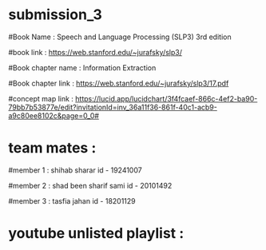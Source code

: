 # submission_3


#Book Name : Speech and Language Processing (SLP3) 3rd edition 


#book link : https://web.stanford.edu/~jurafsky/slp3/


#Book chapter name : Information Extraction 


#Book chapter link : https://web.stanford.edu/~jurafsky/slp3/17.pdf



#concept map link : https://lucid.app/lucidchart/3f4fcaef-866c-4ef2-ba90-79bb7b53877e/edit?invitationId=inv_36a11f36-861f-40c1-acb9-a9c80ee8102c&page=0_0#

# team mates :


#member 1 : shihab sharar            id - 19241007


#member 2 : shad been sharif sami    id - 20101492


#member 3 : tasfia jahan              id - 18201129



# youtube unlisted playlist : 
